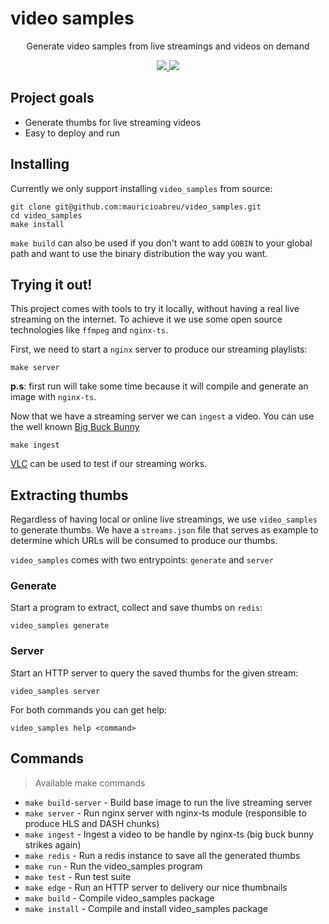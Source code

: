 # video samples

<p align="center">
  <p align="center">Generate video samples from live streamings and videos on demand</p>
  <p align="center">
    <a href="https://travis-ci.org/mauricioabreu/video_samples">
      <img src="https://travis-ci.org/mauricioabreu/video_samples.svg?branch=master">
    </a>
    <a href="https://codecov.io/gh/mauricioabreu/video_samples">
      <img src="https://codecov.io/gh/mauricioabreu/video_samples/branch/master/graph/badge.svg">
    </a>
  </p>
</p>

## Project goals

* Generate thumbs for live streaming videos
* Easy to deploy and run

## Installing

Currently we only support installing `video_samples` from source:

```console
git clone git@github.com:mauricioabreu/video_samples.git
cd video_samples
make install
```

`make build` can also be used if you don't want to add `GOBIN` to your global path and want to use
the binary distribution the way you want.

## Trying it out!

This project comes with tools to try it locally, without having a real live streaming on the internet.
To achieve it we use some open source technologies like `ffmpeg` and `nginx-ts`.

First, we need to start a `nginx` server to produce our streaming playlists:
```
make server
```

**p.s**: first run will take some time because it will compile and generate an image with `nginx-ts`.

Now that we have a streaming server we can `ingest` a video. You can use the well known [Big Buck Bunny](https://peach.blender.org/download/)

```
make ingest
```

[VLC](https://www.videolan.org/vlc/) can be used to test if our streaming works.

## Extracting thumbs

Regardless of having local or online live streamings, we use `video_samples` to generate thumbs.
We have a `streams.json` file that serves as example to determine which URLs will be consumed to produce our thumbs.

`video_samples` comes with two entrypoints: `generate` and `server`

### Generate

Start a program to extract, collect and save thumbs on `redis`:

```console
video_samples generate
```

### Server

Start an HTTP server to query the saved thumbs for the given stream:

```console
video_samples server
```

For both commands you can get help:

```console
video_samples help <command>
```

## Commands
> Available make commands

* `make build-server` - Build base image to run the live streaming server
* `make server` - Run nginx server with nginx-ts module (responsible to produce HLS and DASH chunks)
* `make ingest` - Ingest a video to be handle by nginx-ts (big buck bunny strikes again)
* `make redis` - Run a redis instance to save all the generated thumbs
* `make run` - Run the video_samples program
* `make test` - Run test suite
* `make edge` - Run an HTTP server to delivery our nice thumbnails
* `make build` - Compile video_samples package
* `make install` - Compile and install video_samples package
